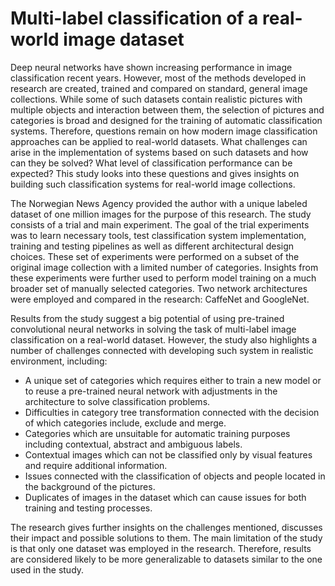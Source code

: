 # Multi-label classification of a real-world image dataset

Deep neural networks have shown increasing performance in image classification recent years. However, most of the methods developed in research are created, trained and compared on standard, general image collections. While some of such datasets contain realistic pictures with multiple objects and interaction between them, the selection of pictures and categories is broad and designed for the training of automatic classification systems. Therefore, questions remain on how modern image classification approaches can be applied to real-world datasets. What challenges can arise in the implementation of systems based on such datasets and how can they be solved? What level of classification performance can be expected? This study looks into these questions and gives insights on building such classification systems for real-world image collections.

The Norwegian News Agency provided the author with a unique labeled dataset of one million images for the purpose of this research. The study consists of a trial and main experiment. The goal of the trial experiments was to learn necessary tools, test classification system implementation, training and testing pipelines as well as different architectural design choices. These set of experiments were performed on a subset of the original image collection with a limited number of categories. Insights from these experiments were further used to perform model training on a much broader set of manually selected categories. Two network architectures were employed and compared in the research: CaffeNet and GoogleNet.

Results from the study suggest a big potential of using pre-trained convolutional neural networks in solving the task of multi-label image classification on a real-world dataset. However, the study also highlights a number of challenges connected with developing such system in realistic environment, including:
* A unique set of categories which requires either to train a new model or to reuse a pre-trained neural network with adjustments in the architecture to solve classification problems.
* Difficulties in category tree transformation connected with the decision of which categories include, exclude and merge.
* Categories which are unsuitable for automatic training purposes including contextual, abstract and ambiguous labels.
* Contextual images which can not be classified only by visual features and require additional information.
* Issues connected with the classification of objects and people located in the background of the pictures.
* Duplicates of images in the dataset which can cause issues for both training and testing processes.

The research gives further insights on the challenges mentioned, discusses their impact and possible solutions to them. The main limitation of the study is that only
one dataset was employed in the research. Therefore, results are considered likely to be more generalizable to datasets similar to the one used in the study.
